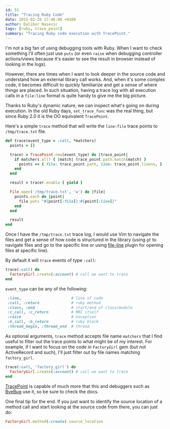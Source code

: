 ```yaml
---
id: 51
title: "Tracing Ruby Code"
date: 2015-02-28 17:46:00 +0100
author: Dalibor Nasevic
tags: [ruby, trace_point]
summary: "Tracing Ruby code execution with TracePoint."
---
```


I'm not a big fan of using debugging tools with Ruby. When I want to check something I'll often just use `puts` (or even `raise` when debugging controller actions/views because it's easier to see the result in browser instead of looking in the logs).

However, there are times when I want to look deeper in the source code and understand how an external library call works. And, when it's some complex code, it becomes difficult to quickly familiarize and get a sense of where things are placed. In such situation, having a trace log with all execution calls in a `file:line` format is quite handy to give me the big picture.

Thanks to Ruby's dynamic nature, we can inspect what's going on during execution. In the old Ruby days, `set_trace_func` was the real thing, but since Ruby 2.0 it is the OO equivalent `TracePoint`.

Here's a simple `trace` method that will write the `line:file` trace points to `/tmp/trace.txt` file.

```ruby
def trace(event_type = :call, *matchers)
  points = []

  tracer = TracePoint.new(event_type) do |trace_point|
    if matchers.all? { |match| trace_point.path.match(match) }
      points << { file: trace_point.path, line: trace_point.lineno, }
    end
  end

  result = tracer.enable { yield }

  File.open('/tmp/trace.txt', 'w') do |file|
    points.each do |point|
      file.puts "#{point[:file]}:#{point[:line]}"
    end
  end

  result
end
```

Once I have the `/tmp/trace.txt` trace log, I would use Vim to navigate the files and get a sense of how code is structured in the library (using `gF` to navigate files and go to the specific line or using [file-line](https://github.com/bogado/file-line) plugin for opening files at specific line).

By default it will `trace` events of type `:call`:

```ruby
trace(:call) do
  FactoryGirl.create(:account) # call we want to trace
end
```

`event_type` can be any of the following:

```ruby
 :line,                      # line of code
 :call, :return              # ruby method
 :class, :end                # start/end of class/module
 :c_call, :c_return          # MRI itself
 :raise                      # exception
 :b_call, :b_return          # ruby block
 :thread_begin, :thread_end  # thread
```

As optional arguments, `trace` method accepts file name `matchers` that I find useful to filter out the trace points to what might be of my interest. For example, if I want to focus on the code in `FactoryGirl` gem (but not ActiveRecord and such), I'll just filter out by file names matching `factory_girl`.

```ruby
trace(:call, 'factory_girl') do
  FactoryGirl.create(:account) # call we want to trace
end
```

[TracePoint](http://ruby-doc.org/core-2.2.0/TracePoint.html) is capable of much more that this and debuggers such as [ByeBug](https://github.com/deivid-rodriguez/byebug) use it, so be sure to check the docs.

One final tip for the end. If you just want to identify the source location of a method call and start looking at the source code from there, you can just do:

```ruby
FactoryGirl.method(:create).source_location
```
